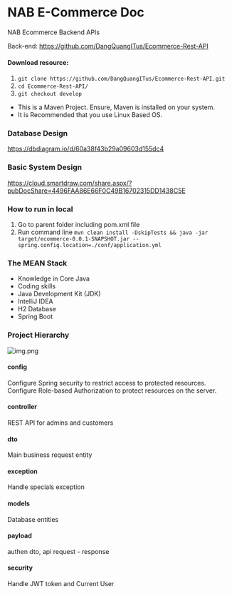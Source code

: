 # NAB E-Commerce Doc
NAB Ecommerce Backend APIs

Back-end: https://github.com/DangQuangITus/Ecommerce-Rest-API

#### Download resource:
1. ```git clone https://github.com/DangQuangITus/Ecommerce-Rest-API.git```
2. ```cd Ecommerce-Rest-API/```
3. ```git checkout develop```

- This is a Maven Project. Ensure, Maven is installed on your system.
- It is Recommended that you use Linux Based OS.

### Database Design
https://dbdiagram.io/d/60a38f43b29a09603d155dc4

### Basic System Design
https://cloud.smartdraw.com/share.aspx/?pubDocShare=4496FAA86E66F0C49B16702315DD1438C5E

### How to run in local
1. Go to parent folder including pom.xml file
2. Run command line 
   ```mvn clean install -DskipTests && java -jar target/ecommerce-0.0.1-SNAPSHOT.jar --spring.config.location=./conf/application.yml```

### The MEAN Stack
- Knowledge in Core Java 
- Coding skills
- Java Development Kit (JDK)
- IntelliJ IDEA 
- H2 Database
- Spring Boot

### Project Hierarchy
![img.png](img.png)

#### config 
Configure Spring security to restrict access to protected resources.
Configure Role-based Authorization to protect resources on the server.

#### controller
REST API for admins and customers

#### dto 
Main business request entity

#### exception
Handle specials exception

#### models
Database entities

#### payload
authen dto, api request - response

#### security
Handle JWT token and Current User

